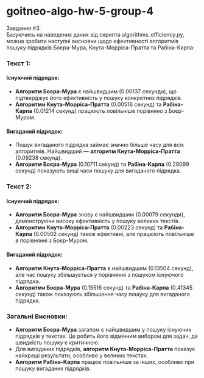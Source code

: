 # goitneo-algo-hw-5-group-4

Завдання #3.  
Базуючись на наведених даних від скрипта algorithms_efficiency.py, можна зробити наступні висновки щодо ефективності алгоритмів пошуку підрядків Боєра-Мура, Кнута-Морріса-Пратта та Рабіна-Карпа:

### Текст 1:
#### Існуючий підрядок:
- **Алгоритм Боєра-Мура** є найшвидшим (0.00137 секунди), що підтверджує його ефективність у пошуку конкретних підрядків.
- **Алгоритми Кнута-Морріса-Пратта** (0.00516 секунд) та **Рабіна-Карпа** (0.01214 секунд) працюють повільніше порівняно з Боєр-Муром.

#### Вигаданий підрядок:
- Пошук вигаданого підрядка займає значно більше часу для всіх алгоритмів. Найшвидший — **алгоритм Кнута-Морріса-Пратта** (0.09238 секунд).
- **Алгоритм Боєра-Мура** (0.10711 секунд) та **Рабіна-Карпа** (0.28099 секунд) показують вищі часи пошуку для вигаданого підрядка.

### Текст 2:
#### Існуючий підрядок:
- **Алгоритм Боєра-Мура** знову є найшвидшим (0.00079 секунди), демонструючи високу ефективність у пошуку великих текстів.
- **Алгоритми Кнута-Морріса-Пратта** (0.00223 секунд) та **Рабіна-Карпа** (0.00502 секунд) також ефективні, але працюють повільніше в порівнянні з Боєр-Муром.

#### Вигаданий підрядок:
- **Алгоритм Кнута-Морріса-Пратта** є найшвидшим (0.13504 секунд), але час пошуку збільшується у порівнянні з пошуком існуючого підрядка.
- **Алгоритми Боєра-Мура** (0.15516 секунд) та **Рабіна-Карпа** (0.41345 секунд) також показують збільшення часу пошуку для вигаданого підрядка.

### Загальні Висновки:
- **Алгоритм Боєра-Мура** загалом є найшвидшим у пошуку існуючих підрядків у текстах. Це робить його відмінним вибором для задач, де швидкість пошуку є критичною.
- Для вигаданих підрядків, **алгоритм Кнута-Морріса-Пратта** показує найкращі результати, особливо у великих текстах.
- **Алгоритм Рабіна-Карпа** працює повільніше за інших, особливо при пошуку вигаданих підрядків.

